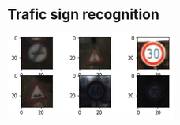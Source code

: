 # Trafic sign recognition


[//]: # (Image References)
[image01]: ./rimages/ill01.png



![alt text][image01]


